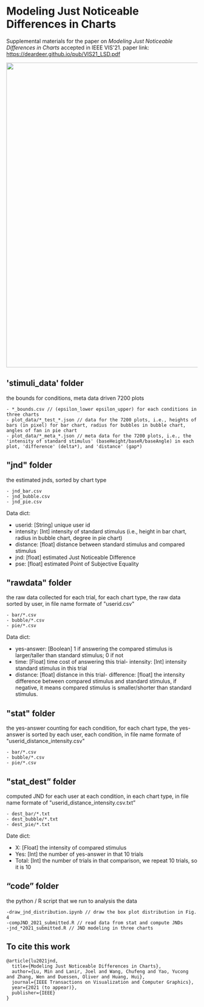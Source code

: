 # Modeling Just Noticeable Differences in Charts

Supplemental materials for the paper on _Modeling Just Noticeable Differences in Charts_ accepted in IEEE VIS'21.
paper link: https://deardeer.github.io/pub/VIS21_LSD.pdf

<img src="https://github.com/deardeer/JND-in-Charts/blob/main/model_jnd.png" width=800></img>

## 'stimuli_data' folder 

the bounds for conditions, meta data driven 7200 plots

	- *_bounds.csv // (epsilon_lower epsilon_upper) for each conditions in three charts
	- plot_data/*_test_*.json // data for the 7200 plots, i.e., heights of bars (in pixel) for bar chart, radius for bubbles in bubble chart, angles of fan in pie chart
	- plot_data/*_meta_*.json // meta data for the 7200 plots, i.e., the 'intensity of standard stimulus' (baseHeight/baseR/baseAngle) in each plot, 'difference' (delta*), and 'distance' (gap*)

## "jnd" folder 

the estimated jnds, sorted by chart type

	- jnd_bar.csv
	- jnd_bubble.csv
	- jnd_pie.csv
	
Data dict:
- userid: [String] unique user id
- intensity: [Int] intensity of standard stimulus (i.e., height in bar chart, radius in bubble chart, degree in pie chart)
- distance: [float] distance between standard stimulus and compared stimulus
- jnd: [float] estimated Just Noticeable Difference
- pse: [float] estimated Point of Subjective Equality


## "rawdata" folder 

the raw data collected for each trial, for each chart type, the raw data sorted by user, in file name formate of "userid.csv"

	- bar/*.csv  
	- bubble/*.csv
	- pie/*.csv

Data dict:
- yes-answer: [Boolean] 1 if answering the compared stimulus is larger/taller than standard stimulus; 0 if not
- time: [Float] time cost of answering this trial- intensity: [Int] intensity standard stimulus in this trial
- distance: [float] distance in this trial- difference: [float] the intensity difference between compared stimulus and standard stimulus, if negative, it means compared stimulus is smaller/shorter than standard stimulus.

## "stat" folder 

the yes-answer counting for each condition, for each chart type, the yes-answer is sorted by each user, each condition, in file name formate of "userid_distance_intensity.csv"
	
	- bar/*.csv
	- bubble/*.csv
	- pie/*.csv


## "stat_dest” folder 

computed JND for each user at each condition, in each chart type, in file name formate of "userid_distance_intensity.csv.txt”
	
	- dest_bar/*.txt
	- dest_bubble/*.txt
	- dest_pie/*.txt


Date dict:
- X: [Float] the intensity of compared stimulus
- Yes: [Int] the number of yes-answer in that 10 trials 
- Total: [Int] the number of trials in that comparison, we repeat 10 trials, so it is 10

## “code” folder 

the python / R script that we run to analysis the data
	
	-draw_jnd_distribution.ipynb // draw the box plot distribution in Fig. 4
	-compJND_2021_submitted.R // read data from stat and compute JNDs
	-jnd_*2021_submitted.R // JND modeling in three charts

## To cite this work

```
@article{lu2021jnd,
  title={Modeling Just Noticeable Differences in Charts},
  author={Lu, Min and Lanir, Joel and Wang, Chufeng and Yao, Yucong and Zhang, Wen and Duessen, Oliver and Huang, Hui},
  journal={IEEE Transactions on Visualization and Computer Graphics},
  year={2021 (to appear)},
  publisher={IEEE}
}
```
